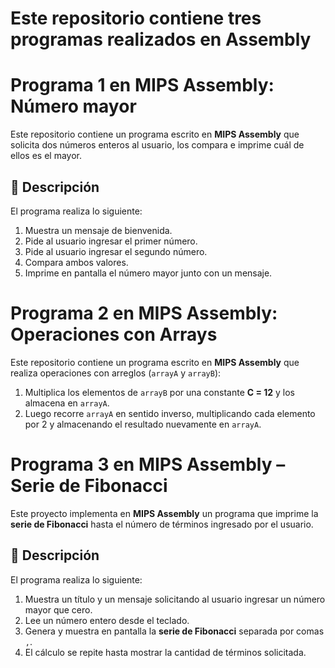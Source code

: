 # Este repositorio contiene tres programas realizados en Assembly

# Programa 1 en MIPS Assembly: Número mayor

Este repositorio contiene un programa escrito en **MIPS Assembly** que solicita dos números enteros al usuario, los compara e imprime cuál de ellos es el mayor.

## 📌 Descripción
El programa realiza lo siguiente:

1. Muestra un mensaje de bienvenida.
2. Pide al usuario ingresar el primer número.
3. Pide al usuario ingresar el segundo número.
4. Compara ambos valores.
5. Imprime en pantalla el número mayor junto con un mensaje.


# Programa 2 en MIPS Assembly: Operaciones con Arrays

Este repositorio contiene un programa escrito en **MIPS Assembly** que realiza operaciones con arreglos (`arrayA` y `arrayB`):

1. Multiplica los elementos de `arrayB` por una constante **C = 12** y los almacena en `arrayA`.
2. Luego recorre `arrayA` en sentido inverso, multiplicando cada elemento por 2 y almacenando el resultado nuevamente en `arrayA`.


# Programa 3 en MIPS Assembly – Serie de Fibonacci

Este proyecto implementa en **MIPS Assembly** un programa que imprime la **serie de Fibonacci** hasta el número de términos ingresado por el usuario.

## 📌 Descripción

El programa realiza lo siguiente:

1. Muestra un título y un mensaje solicitando al usuario ingresar un número mayor que cero.
2. Lee un número entero desde el teclado.
3. Genera y muestra en pantalla la **serie de Fibonacci** separada por comas `,`.
4. El cálculo se repite hasta mostrar la cantidad de términos solicitada.
